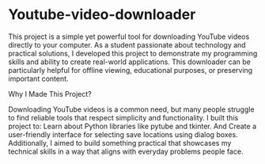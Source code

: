 # Youtube-video-downloader

This project is a simple yet powerful tool for downloading YouTube videos directly to your computer. As a student passionate about technology and practical solutions, I developed this project to demonstrate my programming skills and ability to create real-world applications. This downloader can be particularly helpful for offline viewing, educational purposes, or preserving important content.

Why I Made This Project?

Downloading YouTube videos is a common need, but many people struggle to find reliable tools that respect simplicity and functionality. I built this project to:
Learn about Python libraries like pytube and tkinter.
And Create a user-friendly interface for selecting save locations using dialog boxes.
Additionally, I aimed to build something practical that showcases my technical skills in a way that aligns with everyday problems people face.
